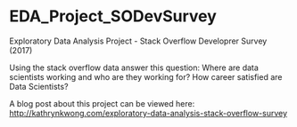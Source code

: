 # EDA_Project_SODevSurvey

Exploratory Data Analysis Project - Stack Overflow Developrer Survey (2017)

Using the stack overflow data answer this question: 
Where are data scientists working and who are they working for? How career satisfied are Data Scientists?

A blog post about this project can be viewed here: http://kathrynkwong.com/exploratory-data-analysis-stack-overflow-survey
